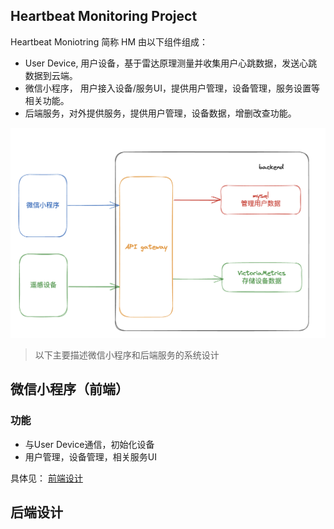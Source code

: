 ## Heartbeat Monitoring Project
Heartbeat Moniotring 简称 HM 由以下组件组成：
- User Device, 用户设备，基于雷达原理测量并收集用户心跳数据，发送心跳数据到云端。
- 微信小程序， 用户接入设备/服务UI，提供用户管理，设备管理，服务设置等相关功能。
- 后端服务，对外提供服务，提供用户管理，设备数据，增删改查功能。

![images](images/components.png)

> 以下主要描述微信小程序和后端服务的系统设计

## 微信小程序（前端）

### 功能
- 与User Device通信，初始化设备
- 用户管理，设备管理，相关服务UI

具体见： [前端设计](./front-end.md)


## 后端设计



